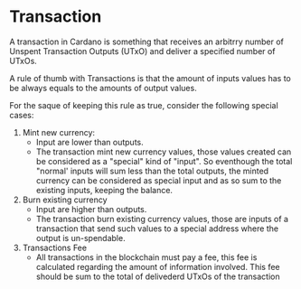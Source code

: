 # Transaction
A transaction in Cardano is something that receives an arbitrry number of Unspent Transaction Outputs (UTxO) and deliver a specified number of UTxOs.

A rule of thumb with Transactions is that the amount of inputs values has to be always equals to the amounts of output values. 

For the saque of keeping this rule as true, consider the following special cases:

1. Mint new currency: 
	- Input are lower than outputs.
	- The transaction mint new currency values, those values created can be considered as a  "special" kind of "input". So eventhough the total "normal' inputs will sum less than the total outputs, the minted currency can be considered as special input and as so sum to the existing inputs, keeping the balance.
2. Burn existing currency
	- Input are higher than outputs.
	- The transaction burn existing currency values, those are inputs of a transaction that send such values to a special address where the output is un-spendable.
3. Transactions Fee
	- All transactions in the blockchain must pay a fee, this fee is calculated regarding the amount of information involved. This fee should be sum to the total of delivederd UTxOs of the transaction